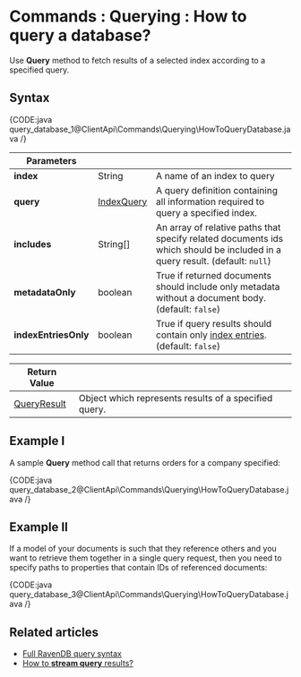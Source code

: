 # Commands : Querying : How to query a database?

Use **Query** method to fetch results of a selected index according to a specified query.

## Syntax

{CODE:java query_database_1@ClientApi\Commands\Querying\HowToQueryDatabase.java /}

| Parameters | | |
| ------------- | ------------- | ----- |
| **index** | String | A name of an index to query |
| **query** | [IndexQuery]() | A query definition containing all information required to query a specified index. |
| **includes** | String[] | An array of relative paths that specify related documents ids which should be included in a query result. (default: `null`) |
| **metadataOnly** | boolean | True if returned documents should include only metadata without a document body. (default: `false`) |
| **indexEntriesOnly** | boolean | True if query results should contain only [index entries](../../../glossary/indexing#index-entry). (default: `false`) |

| Return Value | |
| ------------- | ----- |
| [QueryResult]() | Object which represents results of a specified query. |

## Example I

A sample **Query** method call that returns orders for a company specified:

{CODE:java query_database_2@ClientApi\Commands\Querying\HowToQueryDatabase.java /}

## Example II

If a model of your documents is such that they reference others and you want to retrieve them together in a single query request, then you need to specify paths to properties that contain IDs of referenced documents:

{CODE:java query_database_3@ClientApi\Commands\Querying\HowToQueryDatabase.java /}

## Related articles

- [Full RavenDB query syntax](../../../indexes/querying/full-query-syntax) 
- [How to **stream query** results?](../../../client-api/commands/querying/how-to-stream-query-results)